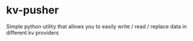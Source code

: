 # kv-pusher
Simple python utility that allows you to easily write / read / replace data in different kv providers
